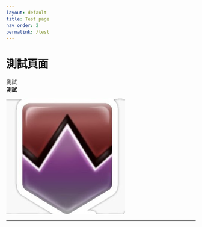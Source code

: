 ```yaml
---
layout: default
title: Test page
nav_order: 2
permalink: /test
---
```


# 測試頁面

測試  
**測試**  

<img src= https://github.com/BK13579/ffxivguide/blob/main/Images/DamageDown.jpg>

---
